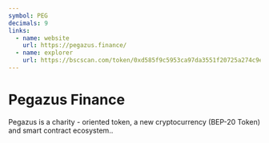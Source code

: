 ```yaml
---
symbol: PEG
decimals: 9
links:
  - name: website
    url: https://pegazus.finance/
  - name: explorer
    url: https://bscscan.com/token/0xd585f9c5953ca97da3551f20725a274c9e442ff3
---
```


# Pegazus Finance

Pegazus is a charity - oriented token, a new cryptocurrency (BEP-20 Token) and smart contract ecosystem..
